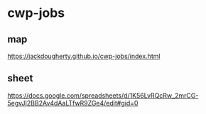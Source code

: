 # cwp-jobs

## map
https://jackdougherty.github.io/cwp-jobs/index.html

## sheet
https://docs.google.com/spreadsheets/d/1K56LvRQcRw_2mrCG-5egvJI2BB2Av4dAaLTfwR9ZGe4/edit#gid=0
